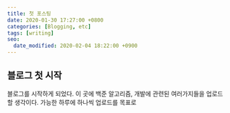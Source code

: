```yaml
---
title: 첫 포스팅
date: 2020-01-30 17:27:00 +0800
categories: [Blogging, etc]
tags: [writing]
seo:
  date_modified: 2020-02-04 18:22:00 +0900
---
```


## 블로그 첫 시작

블로그를 시작하게 되었다. 이 곳에 백준 알고리즘, 개발에 관련된 여러가지들을 업로드 할 생각이다.
가능한 하루에 하나씩 업로드를 목표로